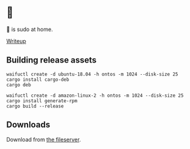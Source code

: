 # 🥺

🥺 is sudo at home.

[Writeup](https://xeiaso.net/blog/%F0%9F%A5%BA)

## Building release assets
```
waifuctl create -d ubuntu-18.04 -h ontos -m 1024 --disk-size 25
cargo install cargo-deb
cargo deb
```

```
waifuctl create -d amazon-linux-2 -h ontos -m 1024 --disk-size 25
cargo install generate-rpm
cargo build --release
```

## Downloads
Download from [the
fileserver](https://pneuma.shark-harmonic.ts.net/.within/xn--ts9h/).
